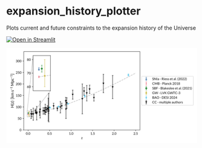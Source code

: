 # expansion_history_plotter
Plots current and future constraints to the expansion history of the Universe


[![Open in Streamlit](https://static.streamlit.io/badges/streamlit_badge_black_white.svg)](https://hzplotter.streamlit.app/)

<img src="https://raw.githubusercontent.com/nicoborghi/Hz_plotter/main/example/Hz_plotter.svg" alt="Hz plotter" width=700px>